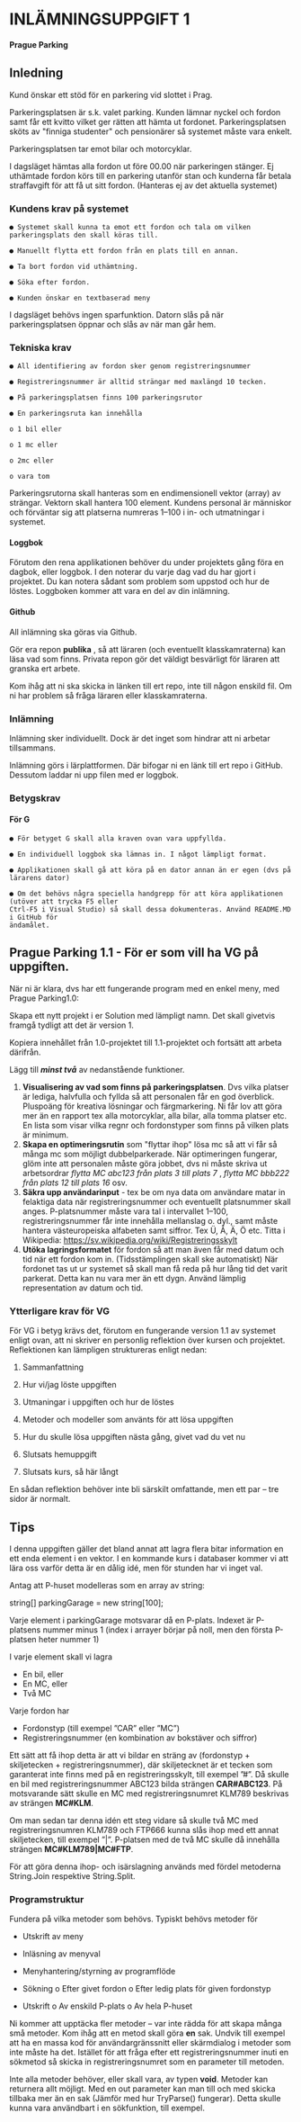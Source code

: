 # INLÄMNINGSUPPGIFT 1

#### Prague Parking

## Inledning

Kund önskar ett stöd för en parkering vid slottet i Prag.

Parkeringsplatsen är s.k. valet parking. Kunden lämnar nyckel och fordon samt får ett kvitto vilket ger
rätten att hämta ut fordonet. Parkeringsplatsen sköts av "finniga studenter" och pensionärer så
systemet måste vara enkelt.

Parkeringsplatsen tar emot bilar och motorcyklar.

I dagsläget hämtas alla fordon ut före 00.00 när parkeringen stänger. Ej uthämtade fordon körs till en
parkering utanför stan och kunderna får betala straffavgift för att få ut sitt fordon. (Hanteras ej av det
aktuella systemet)

### Kundens krav på systemet

```
● Systemet skall kunna ta emot ett fordon och tala om vilken parkeringsplats den skall köras till.
```
```
● Manuellt flytta ett fordon från en plats till en annan.
```
```
● Ta bort fordon vid uthämtning.
```
```
● Söka efter fordon.
```
```
● Kunden önskar en textbaserad meny
```
I dagsläget behövs ingen sparfunktion. Datorn slås på när parkeringsplatsen öppnar och slås av när man
går hem.

### Tekniska krav

```
● All identifiering av fordon sker genom registreringsnummer
```
```
● Registreringsnummer är alltid strängar med maxlängd 10 tecken.
```
```
● På parkeringsplatsen finns 100 parkeringsrutor
```
```
● En parkeringsruta kan innehålla
```
```
o 1 bil eller
```
```
o 1 mc eller
```
```
o 2mc eller
```

```
o vara tom
```
Parkeringsrutorna skall hanteras som en endimensionell vektor (array) av strängar. Vektorn skall hantera
100 element. Kundens personal är människor och förväntar sig att platserna numreras 1–100 i in- och
utmatningar i systemet.

#### Loggbok

Förutom den rena applikationen behöver du under projektets gång föra en dagbok, eller loggbok. I den
noterar du varje dag vad du har gjort i projektet. Du kan notera sådant som problem som uppstod och
hur de löstes. Loggboken kommer att vara en del av din inlämning.

#### Github

All inlämning ska göras via Github.

Gör era repon **publika** , så att läraren (och eventuellt klasskamraterna) kan läsa vad som finns. Privata
repon gör det väldigt besvärligt för läraren att granska ert arbete.

Kom ihåg att ni ska skicka in länken till ert repo, inte till någon enskild fil. Om ni har problem så fråga
läraren eller klasskamraterna.

### Inlämning

Inlämning sker individuellt. Dock är det inget som hindrar att ni arbetar tillsammans.

Inlämning görs i lärplattformen. Där bifogar ni en länk till ert repo i GitHub. Dessutom laddar ni upp filen
med er loggbok.

### Betygskrav

#### För G

```
● För betyget G skall alla kraven ovan vara uppfyllda.
```
```
● En individuell loggbok ska lämnas in. I något lämpligt format.
```
```
● Applikationen skall gå att köra på en dator annan än er egen (dvs på lärarens dator)
```
```
● Om det behövs några speciella handgrepp för att köra applikationen (utöver att trycka F5 eller
Ctrl-F5 i Visual Studio) så skall dessa dokumenteras. Använd README.MD i GitHub för
ändamålet.
```

## Prague Parking 1.1 - För er som vill ha VG på uppgiften.

När ni är klara, dvs har ett fungerande program med en enkel meny, med Prague Parking1.0:

Skapa ett nytt projekt i er Solution med lämpligt namn. Det skall givetvis framgå tydligt att det är version
1.

Kopiera innehållet från 1.0-projektet till 1.1-projektet och fortsätt att arbeta därifrån.

Lägg till **_minst två_** av nedanstående funktioner.

1. **Visualisering av vad som finns på parkeringsplatsen**. Dvs vilka platser är lediga, halvfulla och
    fyllda så att personalen får en god överblick. Pluspoäng för kreativa lösningar och färgmarkering.
    Ni får lov att göra mer än en rapport tex alla motorcyklar, alla bilar, alla tomma platser etc. En
    lista som visar vilka regnr och fordonstyper som finns på vilken plats är minimum.
2. **Skapa en optimeringsrutin** som "flyttar ihop" lösa mc så att vi får så många mc som möjligt
    dubbelparkerade. När optimeringen fungerar, glöm inte att personalen måste göra jobbet, dvs
    ni måste skriva ut arbetsordrar _flytta MC abc123 från plats 3 till plats 7_ , _flytta MC bbb222 från_
    _plats 12 till plats 16_ osv.
3. **Säkra upp användarinput** - tex be om nya data om användare matar in felaktiga data när
    registreringsnummer och eventuellt platsnummer skall anges. P-platsnummer måste vara tal i
    intervallet 1–100, registreringsnummer får inte innehålla mellanslag o. dyl., samt måste hantera
    västeuropeiska alfabeten samt siffror. Tex Ü, Å, Ä, Ö etc. Titta i Wikipedia:
    https://sv.wikipedia.org/wiki/Registreringsskylt
4. **Utöka lagringsformatet** för fordon så att man även får med datum och tid när ett fordon kom in.
    (Tidsstämplingen skall ske automatiskt) När fordonet tas ut ur systemet så skall man få reda på
    hur lång tid det varit parkerat. Detta kan nu vara mer än ett dygn. Använd lämplig
    representation av datum och tid.

### Ytterligare krav för VG

För VG i betyg krävs det, förutom en fungerande version 1.1 av systemet enligt ovan, att ni skriver en
personlig reflektion över kursen och projektet. Reflektionen kan lämpligen struktureras enligt nedan:

1. Sammanfattning
2. Hur vi/jag löste uppgiften
3. Utmaningar i uppgiften och hur de löstes
4. Metoder och modeller som använts för att lösa uppgiften
5. Hur du skulle lösa uppgiften nästa gång, givet vad du vet nu


6. Slutsats hemuppgift
7. Slutsats kurs, så här långt

En sådan reflektion behöver inte bli särskilt omfattande, men ett par – tre sidor är normalt.

## Tips

I denna uppgiften gäller det bland annat att lagra flera bitar information en ett enda element i en vektor.
I en kommande kurs i databaser kommer vi att lära oss varför detta är en dålig idé, men för stunden har
vi inget val.

Antag att P-huset modelleras som en array av string:

string[] parkingGarage = new string[100];

Varje element i parkingGarage motsvarar då en P-plats. Indexet är P-platsens nummer minus 1 (index i
arrayer börjar på noll, men den första P-platsen heter nummer 1)

I varje element skall vi lagra

- En bil, eller
- En MC, eller
- Två MC

Varje fordon har

- Fordonstyp (till exempel ”CAR” eller ”MC”)
- Registreringsnummer (en kombination av bokstäver och siffror)

Ett sätt att få ihop detta är att vi bildar en sträng av (fordonstyp + skiljetecken + registreringsnummer),
där skiljetecknet är et tecken som garanterat inte finns med på en registreringsskylt, till exempel ”#”. Då
skulle en bil med registreringsnummer ABC123 bilda strängen **CAR#ABC123**. På motsvarande sätt skulle
en MC med registreringsnumret KLM789 beskrivas av strängen **MC#KLM**.

Om man sedan tar denna idén ett steg vidare så skulle två MC med registreringsnumren KLM789 och
FTP666 kunna slås ihop med ett annat skiljetecken, till exempel ”|”. P-platsen med de två MC skulle då
innehålla strängen **MC#KLM789|MC#FTP**.

För att göra denna ihop- och isärslagning används med fördel metoderna String.Join respektive
String.Split.

### Programstruktur

Fundera på vilka metoder som behövs. Typiskt behövs metoder för

- Utskrift av meny


- Inläsning av menyval
- Menyhantering/styrning av programflöde
- Sökning
    o Efter givet fordon
    o Efter ledig plats för given fordonstyp
- Utskrift
    o Av enskild P-plats
    o Av hela P-huset

Ni kommer att upptäcka fler metoder – var inte rädda för att skapa många små metoder. Kom ihåg att
en metod skall göra **en** sak. Undvik till exempel att ha en massa kod för användargränssnitt eller
skärmdialog i metoder som inte måste ha det. Istället för att fråga efter ett registreringsnummer inuti en
sökmetod så skicka in registreringsnumret som en parameter till metoden.

Inte alla metoder behöver, eller skall vara, av typen **void**. Metoder kan returnera allt möjligt. Med en out
parameter kan man till och med skicka tillbaka mer än en sak (Jämför med hur TryParse() fungerar).
Detta skulle kunna vara användbart i en sökfunktion, till exempel.

